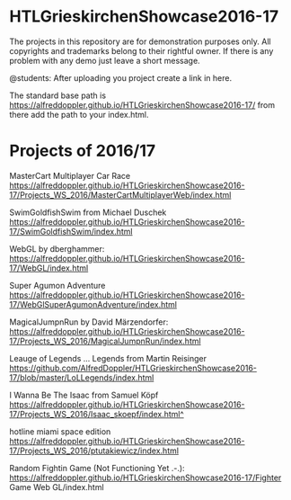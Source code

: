 # HTLGrieskirchenShowcase2016-17

The projects in this repository are for demonstration purposes only. 
All copyrights and trademarks belong to their rightful owner.
If there is any problem with any demo just leave a short message.


@students:
After uploading you project create a link in here.

The standard base path is https://alfreddoppler.github.io/HTLGrieskirchenShowcase2016-17/
from there add the path to your index.html.

Projects of 2016/17
===================

MasterCart Multiplayer Car Race
https://alfreddoppler.github.io/HTLGrieskirchenShowcase2016-17/Projects_WS_2016/MasterCartMultiplayerWeb/index.html

SwimGoldfishSwim from Michael Duschek
https://alfreddoppler.github.io/HTLGrieskirchenShowcase2016-17/SwimGoldfishSwim/index.html

WebGL by dberghammer:
https://alfreddoppler.github.io/HTLGrieskirchenShowcase2016-17/WebGL/index.html

Super Agumon Adventure
https://alfreddoppler.github.io/HTLGrieskirchenShowcase2016-17/WebGlSuperAgumonAdventure/index.html

MagicalJumpnRun by David Märzendorfer:
https://alfreddoppler.github.io/HTLGrieskirchenShowcase2016-17/Projects_WS_2016/MagicalJumpnRun/index.html 

Leauge of Legends ... Legends from Martin Reisinger
https://github.com/AlfredDoppler/HTLGrieskirchenShowcase2016-17/blob/master/LoLLegends/index.html

I Wanna Be The Isaac from Samuel Köpf
https://alfreddoppler.github.io/HTLGrieskirchenShowcase2016-17/Projects_WS_2016/Isaac_skoepf/index.html^

hotline miami space edition
https://alfreddoppler.github.io/HTLGrieskirchenShowcase2016-17/Projects_WS_2016/ptutakiewicz/index.html 

Random Fightin Game (Not Functioning Yet .-.):
https://alfreddoppler.github.io/HTLGrieskirchenShowcase2016-17/Fighter Game Web GL/index.html


